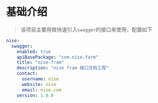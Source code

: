 # 基础介绍
> 该项目主要用做快速引入`swagger`的接口来使用，配置如下
```yaml
nise:
  swagger:
    enabled: true
    apiBasePackage: "com.nise.farm"
    title: "nise-fram"
    description: "nise fram 接口文档工程"
    contact:
      username: nise
      website: nise
      email: nise.com
    version: 1.0.0
```

